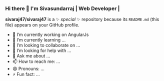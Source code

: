 ### Hi there 👋 I'm Sivasundarraj | Web Developer |


**sivaraj47/sivaraj47** is a ✨ _special_ ✨ repository because its `README.md` (this file) appears on your GitHub profile.

- 🔭 I’m currently working on AngularJs
- 🌱 I’m currently learning ...
- 👯 I’m looking to collaborate on ...
- 🤔 I’m looking for help with ...
- 💬 Ask me about ...
- 📫 How to reach me: ...
- 😄 Pronouns: ...
- ⚡ Fun fact: ...


